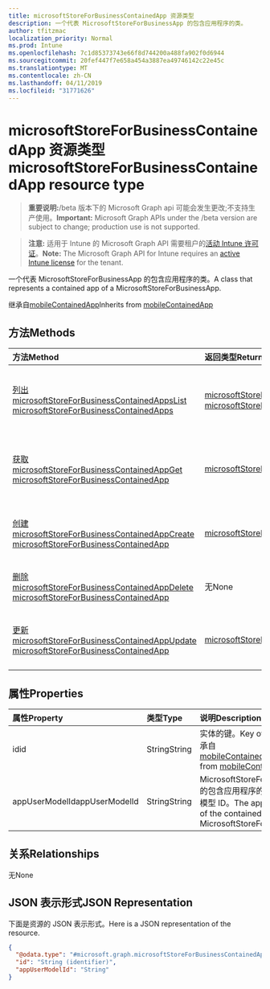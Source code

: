 ```yaml
---
title: microsoftStoreForBusinessContainedApp 资源类型
description: 一个代表 MicrosoftStoreForBusinessApp 的包含应用程序的类。
author: tfitzmac
localization_priority: Normal
ms.prod: Intune
ms.openlocfilehash: 7c1d85373743e66f8d744200a488fa902f0d6944
ms.sourcegitcommit: 20fef447f7e658a454a3887ea49746142c22e45c
ms.translationtype: MT
ms.contentlocale: zh-CN
ms.lasthandoff: 04/11/2019
ms.locfileid: "31771626"
---
```

# <a name="microsoftstoreforbusinesscontainedapp-resource-type"></a><span data-ttu-id="8cb48-103">microsoftStoreForBusinessContainedApp 资源类型</span><span class="sxs-lookup"><span data-stu-id="8cb48-103">microsoftStoreForBusinessContainedApp resource type</span></span>

> <span data-ttu-id="8cb48-104">**重要说明:**/beta 版本下的 Microsoft Graph api 可能会发生更改;不支持生产使用。</span><span class="sxs-lookup"><span data-stu-id="8cb48-104">**Important:** Microsoft Graph APIs under the /beta version are subject to change; production use is not supported.</span></span>

> <span data-ttu-id="8cb48-105">**注意:** 适用于 Intune 的 Microsoft Graph API 需要租户的[活动 Intune 许可证](https://go.microsoft.com/fwlink/?linkid=839381)。</span><span class="sxs-lookup"><span data-stu-id="8cb48-105">**Note:** The Microsoft Graph API for Intune requires an [active Intune license](https://go.microsoft.com/fwlink/?linkid=839381) for the tenant.</span></span>

<span data-ttu-id="8cb48-106">一个代表 MicrosoftStoreForBusinessApp 的包含应用程序的类。</span><span class="sxs-lookup"><span data-stu-id="8cb48-106">A class that represents a contained app of a MicrosoftStoreForBusinessApp.</span></span>


<span data-ttu-id="8cb48-107">继承自[mobileContainedApp](../resources/intune-apps-mobilecontainedapp.md)</span><span class="sxs-lookup"><span data-stu-id="8cb48-107">Inherits from [mobileContainedApp](../resources/intune-apps-mobilecontainedapp.md)</span></span>

## <a name="methods"></a><span data-ttu-id="8cb48-108">方法</span><span class="sxs-lookup"><span data-stu-id="8cb48-108">Methods</span></span>
|<span data-ttu-id="8cb48-109">方法</span><span class="sxs-lookup"><span data-stu-id="8cb48-109">Method</span></span>|<span data-ttu-id="8cb48-110">返回类型</span><span class="sxs-lookup"><span data-stu-id="8cb48-110">Return Type</span></span>|<span data-ttu-id="8cb48-111">说明</span><span class="sxs-lookup"><span data-stu-id="8cb48-111">Description</span></span>|
|:---|:---|:---|
|[<span data-ttu-id="8cb48-112">列出 microsoftStoreForBusinessContainedApps</span><span class="sxs-lookup"><span data-stu-id="8cb48-112">List microsoftStoreForBusinessContainedApps</span></span>](../api/intune-apps-microsoftstoreforbusinesscontainedapp-list.md)|<span data-ttu-id="8cb48-113">[microsoftStoreForBusinessContainedApp](../resources/intune-apps-microsoftstoreforbusinesscontainedapp.md)集合</span><span class="sxs-lookup"><span data-stu-id="8cb48-113">[microsoftStoreForBusinessContainedApp](../resources/intune-apps-microsoftstoreforbusinesscontainedapp.md) collection</span></span>|<span data-ttu-id="8cb48-114">列出[microsoftStoreForBusinessContainedApp](../resources/intune-apps-microsoftstoreforbusinesscontainedapp.md)对象的属性和关系。</span><span class="sxs-lookup"><span data-stu-id="8cb48-114">List properties and relationships of the [microsoftStoreForBusinessContainedApp](../resources/intune-apps-microsoftstoreforbusinesscontainedapp.md) objects.</span></span>|
|[<span data-ttu-id="8cb48-115">获取 microsoftStoreForBusinessContainedApp</span><span class="sxs-lookup"><span data-stu-id="8cb48-115">Get microsoftStoreForBusinessContainedApp</span></span>](../api/intune-apps-microsoftstoreforbusinesscontainedapp-get.md)|[<span data-ttu-id="8cb48-116">microsoftStoreForBusinessContainedApp</span><span class="sxs-lookup"><span data-stu-id="8cb48-116">microsoftStoreForBusinessContainedApp</span></span>](../resources/intune-apps-microsoftstoreforbusinesscontainedapp.md)|<span data-ttu-id="8cb48-117">读取[microsoftStoreForBusinessContainedApp](../resources/intune-apps-microsoftstoreforbusinesscontainedapp.md)对象的属性和关系。</span><span class="sxs-lookup"><span data-stu-id="8cb48-117">Read properties and relationships of the [microsoftStoreForBusinessContainedApp](../resources/intune-apps-microsoftstoreforbusinesscontainedapp.md) object.</span></span>|
|[<span data-ttu-id="8cb48-118">创建 microsoftStoreForBusinessContainedApp</span><span class="sxs-lookup"><span data-stu-id="8cb48-118">Create microsoftStoreForBusinessContainedApp</span></span>](../api/intune-apps-microsoftstoreforbusinesscontainedapp-create.md)|[<span data-ttu-id="8cb48-119">microsoftStoreForBusinessContainedApp</span><span class="sxs-lookup"><span data-stu-id="8cb48-119">microsoftStoreForBusinessContainedApp</span></span>](../resources/intune-apps-microsoftstoreforbusinesscontainedapp.md)|<span data-ttu-id="8cb48-120">创建新的[microsoftStoreForBusinessContainedApp](../resources/intune-apps-microsoftstoreforbusinesscontainedapp.md)对象。</span><span class="sxs-lookup"><span data-stu-id="8cb48-120">Create a new [microsoftStoreForBusinessContainedApp](../resources/intune-apps-microsoftstoreforbusinesscontainedapp.md) object.</span></span>|
|[<span data-ttu-id="8cb48-121">删除 microsoftStoreForBusinessContainedApp</span><span class="sxs-lookup"><span data-stu-id="8cb48-121">Delete microsoftStoreForBusinessContainedApp</span></span>](../api/intune-apps-microsoftstoreforbusinesscontainedapp-delete.md)|<span data-ttu-id="8cb48-122">无</span><span class="sxs-lookup"><span data-stu-id="8cb48-122">None</span></span>|<span data-ttu-id="8cb48-123">删除[microsoftStoreForBusinessContainedApp](../resources/intune-apps-microsoftstoreforbusinesscontainedapp.md)。</span><span class="sxs-lookup"><span data-stu-id="8cb48-123">Deletes a [microsoftStoreForBusinessContainedApp](../resources/intune-apps-microsoftstoreforbusinesscontainedapp.md).</span></span>|
|[<span data-ttu-id="8cb48-124">更新 microsoftStoreForBusinessContainedApp</span><span class="sxs-lookup"><span data-stu-id="8cb48-124">Update microsoftStoreForBusinessContainedApp</span></span>](../api/intune-apps-microsoftstoreforbusinesscontainedapp-update.md)|[<span data-ttu-id="8cb48-125">microsoftStoreForBusinessContainedApp</span><span class="sxs-lookup"><span data-stu-id="8cb48-125">microsoftStoreForBusinessContainedApp</span></span>](../resources/intune-apps-microsoftstoreforbusinesscontainedapp.md)|<span data-ttu-id="8cb48-126">更新[microsoftStoreForBusinessContainedApp](../resources/intune-apps-microsoftstoreforbusinesscontainedapp.md)对象的属性。</span><span class="sxs-lookup"><span data-stu-id="8cb48-126">Update the properties of a [microsoftStoreForBusinessContainedApp](../resources/intune-apps-microsoftstoreforbusinesscontainedapp.md) object.</span></span>|

## <a name="properties"></a><span data-ttu-id="8cb48-127">属性</span><span class="sxs-lookup"><span data-stu-id="8cb48-127">Properties</span></span>
|<span data-ttu-id="8cb48-128">属性</span><span class="sxs-lookup"><span data-stu-id="8cb48-128">Property</span></span>|<span data-ttu-id="8cb48-129">类型</span><span class="sxs-lookup"><span data-stu-id="8cb48-129">Type</span></span>|<span data-ttu-id="8cb48-130">说明</span><span class="sxs-lookup"><span data-stu-id="8cb48-130">Description</span></span>|
|:---|:---|:---|
|<span data-ttu-id="8cb48-131">id</span><span class="sxs-lookup"><span data-stu-id="8cb48-131">id</span></span>|<span data-ttu-id="8cb48-132">String</span><span class="sxs-lookup"><span data-stu-id="8cb48-132">String</span></span>|<span data-ttu-id="8cb48-133">实体的键。</span><span class="sxs-lookup"><span data-stu-id="8cb48-133">Key of the entity.</span></span> <span data-ttu-id="8cb48-134">继承自[mobileContainedApp](../resources/intune-apps-mobilecontainedapp.md)</span><span class="sxs-lookup"><span data-stu-id="8cb48-134">Inherited from [mobileContainedApp](../resources/intune-apps-mobilecontainedapp.md)</span></span>|
|<span data-ttu-id="8cb48-135">appUserModelId</span><span class="sxs-lookup"><span data-stu-id="8cb48-135">appUserModelId</span></span>|<span data-ttu-id="8cb48-136">String</span><span class="sxs-lookup"><span data-stu-id="8cb48-136">String</span></span>|<span data-ttu-id="8cb48-137">MicrosoftStoreForBusinessApp 的包含应用程序的应用程序用户模型 ID。</span><span class="sxs-lookup"><span data-stu-id="8cb48-137">The app user model ID of the contained app of a MicrosoftStoreForBusinessApp.</span></span>|

## <a name="relationships"></a><span data-ttu-id="8cb48-138">关系</span><span class="sxs-lookup"><span data-stu-id="8cb48-138">Relationships</span></span>
<span data-ttu-id="8cb48-139">无</span><span class="sxs-lookup"><span data-stu-id="8cb48-139">None</span></span>

## <a name="json-representation"></a><span data-ttu-id="8cb48-140">JSON 表示形式</span><span class="sxs-lookup"><span data-stu-id="8cb48-140">JSON Representation</span></span>
<span data-ttu-id="8cb48-141">下面是资源的 JSON 表示形式。</span><span class="sxs-lookup"><span data-stu-id="8cb48-141">Here is a JSON representation of the resource.</span></span>
<!-- {
  "blockType": "resource",
  "keyProperty": "id",
  "@odata.type": "microsoft.graph.microsoftStoreForBusinessContainedApp"
}
-->
``` json
{
  "@odata.type": "#microsoft.graph.microsoftStoreForBusinessContainedApp",
  "id": "String (identifier)",
  "appUserModelId": "String"
}
```





